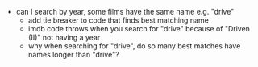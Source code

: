 * can I search by year, some films have the same name e.g. "drive"
  * add tie breaker to code that finds best matching name
  * imdb code throws when you search for "drive" because of "Driven (II)" not having a year
  * why when searching for "drive", do so many best matches have names longer than "drive"?
